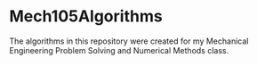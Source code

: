 # Mech105Algorithms
The algorithms in this repository were created for my Mechanical Engineering Problem Solving and Numerical Methods class. 
